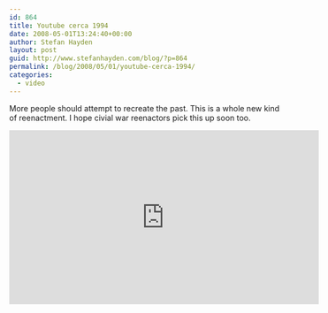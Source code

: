 ```yaml
---
id: 864
title: Youtube cerca 1994
date: 2008-05-01T13:24:40+00:00
author: Stefan Hayden
layout: post
guid: http://www.stefanhayden.com/blog/?p=864
permalink: /blog/2008/05/01/youtube-cerca-1994/
categories:
  - video
---
```

More people should attempt to recreate the past. This is a whole new kind of reenactment. I hope civial war reenactors pick this up soon too.

<iframe width="560" height="315" src="http://www.youtube.com/embed/zpmapmXWmOQ&hl=en" title="YouTube video player" frameborder="0" allow="accelerometer; autoplay; clipboard-write; encrypted-media; gyroscope; picture-in-picture" allowfullscreen></iframe>